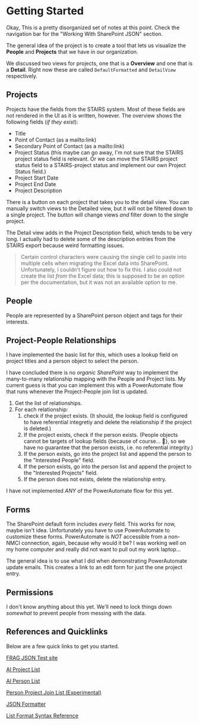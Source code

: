 # Getting Started

Okay, This is a pretty disorganized set of notes at this point. Check the navigation bar for the "Working With SharePoint JSON" section.

The general idea of the project is to create a tool that lets us visualize the **People** and **Projects** that we have in our organization.

We discussed two views for projects, one that is a **Overview** and one that is a **Detail**. Right now these are called `DefaultFormatted` and `DetailView` respectively.

## Projects 

Projects have the fields from the STAIRS system. Most of these fields are not rendered in the UI as it is written, however. The overview shows the following fields (_if they exist_):

- Title
- Point of Contact (as a mailto:link)
- Secondary Point of Contact (as a mailto:link)
- Project Status (this maybe can go away, I'm not sure that the STAIRS project status field is relevant. Or we can move the STAIRS project status field to a STAIRS-project status and implement our own Project Status field.)
- Project Start Date
- Project End Date
- Project Description

There is a button on each project that takes you to the detail view. You can manually switch views to the Detailed view, but it will not be filtered down to a single project. The button will change views _and_ filter down to the single project.

The Detail view adds in the Project Description field, which tends to be very long. I actually had to delete some of the description entries from the STAIRS export because weird formatting issues. 

> Certain control characters were causing the single cell to paste into multiple cells when migrating the Excel data into SharePoint. Unfortunately, I couldn't figure out how to fix this. I also could not create the list _from_ the Excel data; this is supposed to be an option per the documentation, but it was not an available option to me.


## People

People are represented by a SharePoint person object and tags for their interests. 

## Project-People Relationships

I have implemented the basic list for this, which uses a lookup field on project titles and a person object to select the person. 

I have concluded there is no _organic SharePoint_ way to implement the many-to-many relationship mapping with the People and Project lists.
My current guess is that you can implement this with a PowerAutomate flow that runs whenever the Project-People join list is updated. 

1. Get the list of relationships.
2. For each relationship:
    1.  check if the project exists. (It should, the lookup field is configured to have referential integretiy and delete the relationship if the project is deleted.)
    2. If the project exists, check if the person exists. (People objects cannot be targets of lookup fields {because of course... :facepalm:}, so we have no guarantee that the person exists, i.e. no referential integrity.)
    3. If the person exists, go into the project list and append the person to the "Interested People" field.
    4. If the person exists, go into the person list and append the project to the "Interested Projects" field.
    5. If the person does not exists, delete the relationship entry.

I have not implemented _ANY_ of the PowerAutomate flow for this yet.

## Forms

The SharePoint default form includes _every_ field. This works for now, maybe isn't idea. Unfortunately you have to use PowerAutomate to customize these forms. PowerAutomate is _NOT_ accessible from a non-NMCI connection, again, because why would it be? I was working well on my home computer and really did not want to pull out my work laptop...

The general idea is to use what I did when demonstrating PowerAutomate update emails. This creates a link to an edit form for just the one project entry.

## Permissions

I don't know anything about this yet. We'll need to lock things down *somewhat* to prevent people from messing with the data. 

## References and Quicklinks

Below are a few quick links to get you started.

[FRAG JSON Test site](https://flankspeed.sharepoint-mil.us.mcas-gov.us/sites/CPF-CNAF-FRAG/Lists/jTestJSONlist/jTestJSON2.aspx)

[AI Project List](https://flankspeed.sharepoint-mil.us.mcas-gov.us/sites/navair_autonomy_and_ai_coi/Lists/AI%20Project%20Inventory/AllItems.aspx)

[AI Person List](https://flankspeed.sharepoint-mil.us.mcas-gov.us/sites/navair_autonomy_and_ai_coi/Lists/AI%20Person%20Inventory/AllItems.aspx)

[Person Project Join List (Experimental)](https://flankspeed.sharepoint-mil.us.mcas-gov.us/sites/navair_autonomy_and_ai_coi/Lists/AI%20Person%20Project%20Join/AllItems.aspx)

[JSON Formatter](https://pnp.github.io/List-Formatting/tools/html-formatter-generator/)

[List Format Syntax Reference](https://docs.microsoft.com/en-us/sharepoint/dev/declarative-customization/formatting-syntax-reference)

